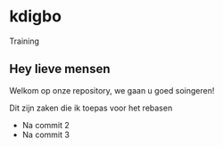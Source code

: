 # kdigbo
Training


## Hey lieve mensen

Welkom op onze repository, we gaan u goed soingeren!


Dit zijn zaken die ik toepas voor het rebasen
- Na commit 2
- Na commit 3
